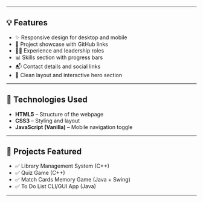 
---

## 💡 Features

- ✨ Responsive design for desktop and mobile
- 📁 Project showcase with GitHub links
- 👩‍💼 Experience and leadership roles
- 📊 Skills section with progress bars
- 📬 Contact details and social links
- 🎨 Clean layout and interactive hero section

---

## 🚀 Technologies Used

- **HTML5** – Structure of the webpage  
- **CSS3** – Styling and layout  
- **JavaScript (Vanilla)** – Mobile navigation toggle  

---

## 🧠 Projects Featured

- ✅ Library Management System (C++)
- ✅ Quiz Game (C++)
- ✅ Match Cards Memory Game (Java + Swing)
- ✅ To Do List CLI/GUI App (Java)

---